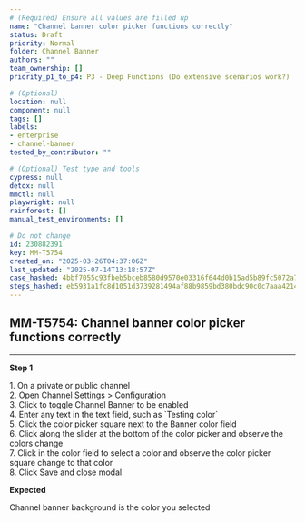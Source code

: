 ```yaml
---
# (Required) Ensure all values are filled up
name: "Channel banner color picker functions correctly"
status: Draft
priority: Normal
folder: Channel Banner
authors: ""
team_ownership: []
priority_p1_to_p4: P3 - Deep Functions (Do extensive scenarios work?)

# (Optional)
location: null
component: null
tags: []
labels:
- enterprise
- channel-banner
tested_by_contributor: ""

# (Optional) Test type and tools
cypress: null
detox: null
mmctl: null
playwright: null
rainforest: []
manual_test_environments: []

# Do not change
id: 230882391
key: MM-T5754
created_on: "2025-03-26T04:37:06Z"
last_updated: "2025-07-14T13:18:57Z"
case_hashed: 4bbf7055c93fbeb5bceb8580d9570e03316f644d0b15ad5b89fc5072a7cdefede2de42aa160089e76d29d3efc1560c8d
steps_hashed: eb5931a1fc8d1051d3739281494af88b9859bd380bdc90c0c7aaa42142dad2bddae57dda4932d110008e5a46f1dd12c4
---
```


<!-- (Auto-generated) Based on frontmatter's "key" and "name" -->

## MM-T5754: Channel banner color picker functions correctly

---

**Step 1**

1\. On a private or public channel\
2\. ​Open Channel Settings > Configuration\
3\. Click to toggle Channel Banner to ​be ​enabled\
4\. ​Enter any text in the text field, such as \`Testing color\`\
5\. Click the color picker square next to the Banner color field\
6\. Click ​along the slider at the bottom of the color picker and observe the colors change\
7\. Click in the color field to select a color and observe the color picker square change to that color\
8\. Click Save and close modal

**Expected**

Channel banner background is the ​color you selected
